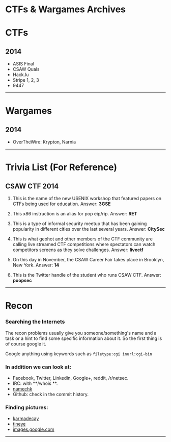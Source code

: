 CTFs & Wargames Archives
========================

# CTFs

## 2014

- ASIS Final
- CSAW Quals
- Hack.lu
- Stripe 1, 2, 3
- 9447


---
# Wargames

## 2014

- OverTheWire: Krypton, Narnia


----

# Trivia List (For Reference)

## CSAW CTF 2014

1. This is the name of the new USENIX workshop that featured papers on CTFs being used for education. Answer: **3GSE**

2. This x86 instruction is an alias for pop eip/rip.
Answer: **RET**

3. This is a type of informal security meetup that has been gaining popularity in different cities over the last several years.  Answer: **CitySec**

4. This is what geohot and other members of the CTF community are calling live streamed CTF competitions where spectators can watch competitors screens as they solve challenges. Answer: **livectf**

5. On this day in November, the CSAW Career Fair takes place in Brooklyn, New York. Answer: **14**

6. This is the Twitter handle of the student who runs CSAW CTF. Answer: **poopsec**
 

---
# Recon


### Searching the Internets

The recon problems usually give you someone/something's name and a task or a hint to find some specific information about it. So the first thing is of course google it.

Google anything using keywords such as ```filetype:cgi inurl:cgi-bin```


### In addition we can look at:

- Facebook, Twitter, Linkedin, Google+, reddit,  /r/netsec.
- IRC: with **/whois **.
- [namechk] 
- Github: check in the commit history.


### Finding pictures:

- [karmadecay]
- [tineye]
- [images.google.com]


[karmadecay]: http://karmadecay.com/
[tineye]:  https://www.tineye.com/
[images.google.com]: https://images.google.com/?gws_rd=ssl
[namechk]: http://namechk.com


----
